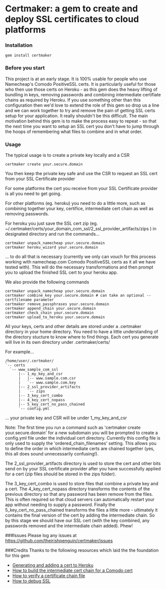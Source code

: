 # Certmaker: a gem to create and deploy SSL certificates to cloud platforms

### Installation
    gem install certmaker

### Before you start
This project is at an early stage. It is 100% usable for people who use Namecheap's Comodo PositiveSSL certs. It is particularly useful for those who then use those certs on Heroku - as this gem does the heavy lifting of bundling in keys, removing passwords and combining intermediate certifiate chains as required by Heroku. If you use something other than this configuration then we'd love to extend the role of this gem so drop us a line and we can work together to try and remove the pain of getting SSL certs setup for your application. It really shouldn't be this difficult. The main motivation behind this gem is to make the process easy to repeat - so that the next time you want to setup an SSL cert you don't have to jump through the hoops of remembering what files to combine and in what order.

### Usage
The typical usage is to create a private key locally and a CSR

    certmaker create your.secure.domain

You then keep the private key safe and use the CSR to request an SSL cert from your SSL Certificate provider

For some platforms the cert you receive from your SSL Certificate provider is all you need to get going.

For other platforms (eg. heroku) you need to do a little more, such as combining together your key, certifice, intermediate cert chain as well as removing passwords.

For heroku you just save the SSL cert zip (eg. ~/.certmaker/certs/your_domain_com_ssl/2_ssl_provider_artifacts/zips ) in designated directory and run the commands...

    certmaker unpack_namecheap your.secure.domain
    certmaker heroku_wizard your.secure.domain

... to do all that is necessary (currently we only can vouch for this process working with namecheap.com Comodo PositiveSSL certs as it all we have tested with). This will do the necessary transformations and then prompt you to upload the finished SSL cert to your heroku app.

We also provide the following commands

    certmaker unpack_namecheap your.secure.domain
    certmaker combine_key your.secure.domain # can take an optional --certfilename parameter
    certmaker remove_passphrases your.secure.domain
    certmaker append_chain your.secure.domain
    certmaker check_chain your.secure.domain
    certmaker upload_to_heroku your.secure.domain

All your keys, certs and other details are stored under a .certmaker directory in your home directory. You need to have a little understanding of the directory stucture to know where to find things. Each cert you generate will live in its own directory under .certmaker/certs/

For example...

    /home/user/.certmaker/
    `-- certs
      `-- www_sample_com_ssl
          |-- 1_my_key_and_csr
          |   |-- www.sample.com.csr
          |   `-- www.sample.com.key
          |-- 2_ssl_provider_artifacts
          |   `-- zips
          |-- 3_key_cert_combo
          |-- 4_key_cert_nopass
          |-- 5_key_cert_no_pass_chained
          `-- config.yml

... your private key and CSR will be under 1_my_key_and_csr

Note: The first time you run a command such as 'certmaker create your.secure.domain' for a new subdomain you will be prompted to create a config.yml file under the individual cert directory. Currently this config file is only used to supply the 'ordered_chain_filenames' setting. This allows you to define the order in which intermediate certs are chained together (yes, this all does sound unnecessarily confusing!).

The 2_ssl_provider_artifacts directory is used to store the cert and other bits send on by your SSL certificate provider after you have successfully applied for a cert (zip files should be stored in the zips folder).

The 3_key_cert_combo is used to store files that combine a private key and a cert. The 4_key_cert_nopass directory transforms the contents of the previous directory so that any password has been remove from the files. This is often required so that cloud servers can automatically restart your app without needing to supply a password. Finally the 5_key_cert_no_pass_chained transforms the files a little more - ultimately it contains the final version of the cert by adding the intermediate chain. So by this stage we should have our SSL cert (with the key combined, any passwords removed and the intermediate chain added). Phew!

###Issues
Please log any issues at https://github.com/theirishpenguin/certmaker/issues

###Credits
Thanks to the following resources which laid the the foundation for this gem
* [Generating and adding a cert to Heroku](http://blog.dynamic50.com/2011/02/15/ssl-on-wildcard-domains-on-heroku-using-godaddy/)
* [How to build the intermediate cert chain for a Comodo cert](http://ryan.mcgeary.org/2011/09/16/how-to-add-a-dnsimple-ssl-certificate-to-heroku/)
* [How to verify a certificate chain file](http://backreference.org/2010/03/06/check-certificate-chain-file/)
* [How to debug SSL](http://sysadvent.blogspot.com/2010/12/day-3-debugging-ssltls-with-openssl1.html)
